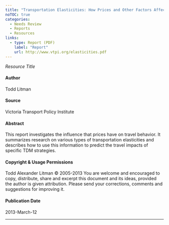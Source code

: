 ```yaml
---
title: "Transportation Elasticities: How Prices and Other Factors Affect Travel Behavior"
noTOC: true
categories:
  - Needs Review
  - Reports
  - Resources
links:
  - type: Report (PDF)
    label: "Report"
    url: http://www.vtpi.org/elasticities.pdf
---
```



*Resource Title*

#### Author

Todd Litman

#### Source

Victoria Transport Policy Institute

#### Abstract

This report investigates the influence that prices have on travel behavior. It summarizes research on various types of transportation elasticities and describes how to use this information to predict the travel impacts of specific TDM strategies.

#### Copyright & Usage Permissions

Todd Alexander Litman © 2005-2013
You are welcome and encouraged to copy, distribute, share and excerpt this document and its ideas, provided the
author is given attribution. Please send your corrections, comments and suggestions for improving it.

#### Publication Date

2013-March-12

------------------------------------------------------------------------



